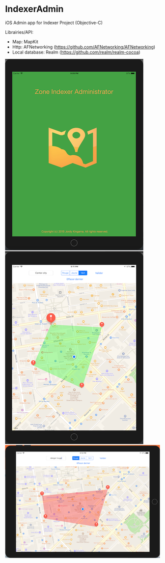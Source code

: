 # IndexerAdmin
iOS Admin app for Indexer Project (Objective-C)

Librairies/API:
  * Map: MapKit
  * Http: AFNetworking (https://github.com/AFNetworking/AFNetworking)
  * Local database: Realm (https://github.com/realm/realm-cocoa)
  
  ![alt text](https://github.com/Kingamattack/IndexerAdmin/blob/master/Screenshots/IndexeurLauching.png)  
  ![alt text](https://github.com/Kingamattack/IndexerAdmin/blob/master/Screenshots/mapZoneGreen.png)
  ![alt text](https://github.com/Kingamattack/IndexerAdmin/blob/master/Screenshots/mapZone.png)
